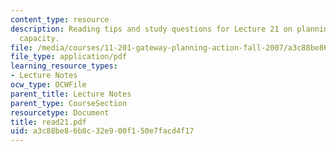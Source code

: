 ```yaml
---
content_type: resource
description: Reading tips and study questions for Lecture 21 on planning and civic
  capacity.
file: /media/courses/11-201-gateway-planning-action-fall-2007/a3c88be86b8c32e900f150e7facd4f17_read21.pdf
file_type: application/pdf
learning_resource_types:
- Lecture Notes
ocw_type: OCWFile
parent_title: Lecture Notes
parent_type: CourseSection
resourcetype: Document
title: read21.pdf
uid: a3c88be8-6b8c-32e9-00f1-50e7facd4f17
---
```

